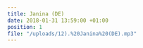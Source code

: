 ```yaml
---
title: Janina (DE)
date: 2018-01-31 13:59:00 +01:00
position: 1
file: "/uploads/12).%20Janina%20(DE).mp3"
---
```


